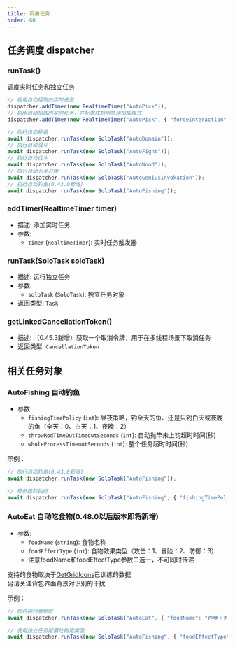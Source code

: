 ```yaml
---
title: 调用任务
order: 60
---
```


## 任务调度 dispatcher

### runTask()

调度实时任务和独立任务

```js
// 启用自动拾取的实时任务
dispatcher.addTimer(new RealtimeTimer("AutoPick"));
// 启用自动拾取的实时任务，并配置成启用急速拾取模式
dispatcher.addTimer(new RealtimeTimer("AutoPick", { "forceInteraction": true }));

// 执行自动秘境
await dispatcher.runTask(new SoloTask("AutoDomain"));
// 执行自动战斗
await dispatcher.runTask(new SoloTask("AutoFight"));
// 执行自动伐木
await dispatcher.runTask(new SoloTask("AutoWood"));
// 执行自动七圣召唤
await dispatcher.runTask(new SoloTask("AutoGeniusInvokation"));
// 执行自动钓鱼(0.43.0新增)
await dispatcher.runTask(new SoloTask("AutoFishing"));
```

### addTimer(RealtimeTimer timer)
- 描述: 添加实时任务
- 参数:
  - `timer` (`RealtimeTimer`): 实时任务触发器

### runTask(SoloTask soloTask)
- 描述: 运行独立任务
- 参数:
  - `soloTask` (`SoloTask`): 独立任务对象
- 返回类型: `Task`

### getLinkedCancellationToken()
- 描述: （0.45.3新增）获取一个取消令牌，用于在多线程场景下取消任务
- 返回类型: `CancellationToken`

## 相关任务对象

### AutoFishing 自动钓鱼

- 参数:
  - `fishingTimePolicy` (`int`): 昼夜策略，钓全天的鱼、还是只钓白天或夜晚的鱼（全天：0、白天：1、夜晚：2）
  - `throwRodTimeOutTimeoutSeconds` (`int`): 自动抛竿未上钩超时时间(秒)
  - `wholeProcessTimeoutSeconds` (`int`): 整个任务超时时间(秒)


示例：

```js
// 执行自动钓鱼(0.43.0新增)
await dispatcher.runTask(new SoloTask("AutoFishing"));

// 带参数的执行
await dispatcher.runTask(new SoloTask("AutoFishing", { "fishingTimePolicy": 0 }));
```


### AutoEat 自动吃食物(0.48.0以后版本即将新增)

- 参数:
  - `foodName` (`string`): 食物名称
  - `foodEffectType` (`int`): 食物效果类型（攻击：1、冒险：2、防御：3）
  - 注意foodName和foodEffectType参数二选一，不可同时传递  

支持的食物取决于[GetGridIcons](https://bettergi.com/feats/task/getGridIcons.html)已训练的数据  
另请关注背包界面背景对识别的干扰

示例：

```js
// 按名称找食物吃
await dispatcher.runTask(new SoloTask("AutoEat", { "foodName": "炸萝卜丸子" }));

// 使用独立任务配置吃指定类型
await dispatcher.runTask(new SoloTask("AutoFishing", { "foodEffectType": 1 }));
```
